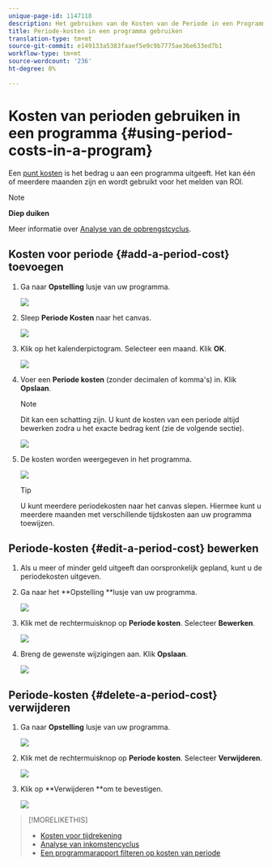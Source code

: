 ```yaml
---
unique-page-id: 1147118
description: Het gebruiken van de Kosten van de Periode in een Programma - Marketo Docs - de Documentatie van het Product
title: Periode-kosten in een programma gebruiken
translation-type: tm+mt
source-git-commit: e149133a5383faaef5e9c9b7775ae36e633ed7b1
workflow-type: tm+mt
source-wordcount: '236'
ht-degree: 0%

---
```



# Kosten van perioden gebruiken in een programma {#using-period-costs-in-a-program}

Een [punt kosten](understanding-period-costs.md) is het bedrag u aan een programma uitgeeft. Het kan één of meerdere maanden zijn en wordt gebruikt voor het melden van ROI.

>[!NOTE]
>
>**Diep duiken**
>
> Meer informatie over [Analyse van de opbrengstcyclus](http://docs.marketo.com/display/docs/revenue+cycle+analytics).

## Kosten voor periode {#add-a-period-cost} toevoegen

1. Ga naar **Opstelling** lusje van uw programma.

   ![](assets/image2014-9-18-12-3a9-3a46.png)

1. Sleep **Periode Kosten** naar het canvas.

   ![](assets/image2014-9-18-12-3a9-3a57.png)

1. Klik op het kalenderpictogram. Selecteer een maand. Klik **OK**.

   ![](assets/image2014-9-18-12-3a10-3a13.png)

1. Voer een **Periode kosten** (zonder decimalen of komma&#39;s) in. Klik **Opslaan**.

   >[!NOTE]
   >
   >Dit kan een schatting zijn. U kunt de kosten van een periode altijd bewerken zodra u het exacte bedrag kent (zie de volgende sectie).

   ![](assets/image2016-4-1-8-3a54-3a30.png)

1. De kosten worden weergegeven in het programma.

   ![](assets/image2016-4-1-8-3a56-3a49.png)

   >[!TIP]
   >
   >U kunt meerdere periodekosten naar het canvas slepen. Hiermee kunt u meerdere maanden met verschillende tijdskosten aan uw programma toewijzen.

## Periode-kosten {#edit-a-period-cost} bewerken

1. Als u meer of minder geld uitgeeft dan oorspronkelijk gepland, kunt u de periodekosten uitgeven.
1. Ga naar het **Opstelling **lusje van uw programma.

   ![](assets/image2014-9-18-14-3a3-3a6.png)

1. Klik met de rechtermuisknop op **Periode kosten**. Selecteer **Bewerken**.

   ![](assets/image2014-9-18-14-3a3-3a23.png)

1. Breng de gewenste wijzigingen aan. Klik **Opslaan**.

   ![](assets/image2014-9-18-14-3a3-3a41.png)

## Periode-kosten {#delete-a-period-cost} verwijderen

1. Ga naar **Opstelling** lusje van uw programma.

   ![](assets/image2014-9-18-14-3a4-3a11.png)

1. Klik met de rechtermuisknop op **Periode kosten**. Selecteer **Verwijderen**.

   ![](assets/image2014-9-18-14-3a4-3a22.png)

1. Klik op **Verwijderen **om te bevestigen.

   ![](assets/image2014-9-18-14-3a4-3a35.png)

>[!MORELIKETHIS]
>
>* [Kosten voor tijdrekening](understanding-period-costs.md)
>* [Analyse van inkomstencyclus](http://docs.marketo.com/display/docs/revenue+cycle+analytics)
>* [Een programmarapport filteren op kosten van periode](../../../../product-docs/core-marketo-concepts/programs/program-performance-report/filter-a-program-report-by-period-cost.md)

>



